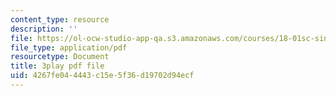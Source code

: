 ```yaml
---
content_type: resource
description: ''
file: https://ol-ocw-studio-app-qa.s3.amazonaws.com/courses/18-01sc-single-variable-calculus-fall-2010/4267fe044443c15e5f36d19702d94ecf_KhwQKE_tld0.pdf
file_type: application/pdf
resourcetype: Document
title: 3play pdf file
uid: 4267fe04-4443-c15e-5f36-d19702d94ecf
---
```

